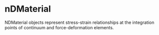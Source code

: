 # nDMaterial

NDMaterial objects represent stress-strain relationships at the integration 
points of continuum and force-deformation elements.

